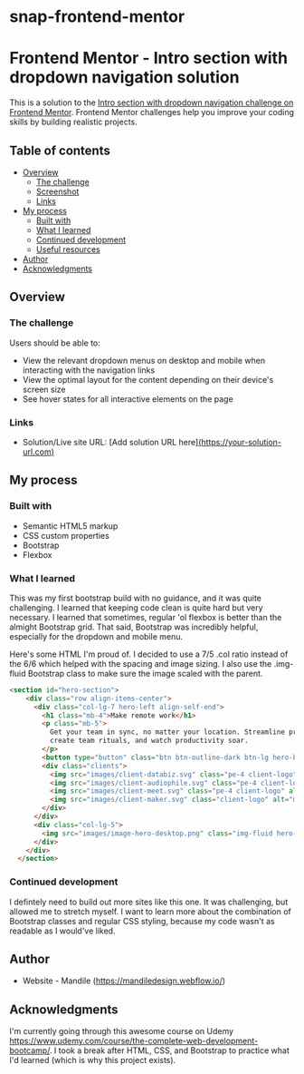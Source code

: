 # snap-frontend-mentor
# Frontend Mentor - Intro section with dropdown navigation solution

This is a solution to the [Intro section with dropdown navigation challenge on Frontend Mentor](https://www.frontendmentor.io/challenges/intro-section-with-dropdown-navigation-ryaPetHE5). Frontend Mentor challenges help you improve your coding skills by building realistic projects. 

## Table of contents

- [Overview](#overview)
  - [The challenge](#the-challenge)
  - [Screenshot](#screenshot)
  - [Links](#links)
- [My process](#my-process)
  - [Built with](#built-with)
  - [What I learned](#what-i-learned)
  - [Continued development](#continued-development)
  - [Useful resources](#useful-resources)
- [Author](#author)
- [Acknowledgments](#acknowledgments)

## Overview

### The challenge

Users should be able to:

- View the relevant dropdown menus on desktop and mobile when interacting with the navigation links
- View the optimal layout for the content depending on their device's screen size
- See hover states for all interactive elements on the page

### Links

- Solution/Live site URL: [Add solution URL here][(https://your-solution-url.com)](https://mandilem.github.io/snap-frontend-mentor/)

## My process

### Built with

- Semantic HTML5 markup
- CSS custom properties
- Bootstrap
- Flexbox

### What I learned

This was my first bootstrap build with no guidance, and it was quite challenging. I learned that keeping code clean is quite hard but very necessary. I learned that sometimes, regular 'ol flexbox is better than the almight Bootstrap grid. That said, Bootstrap was incredibly helpful, especially for the dropdown and mobile menu.

Here's some HTML I'm proud of. I decided to use a 7/5 .col ratio instead of the 6/6 which helped with the spacing and image sizing. I also use the .img-fluid Bootstrap class to make sure the image scaled with the parent.

```html
<section id="hero-section">
    <div class="row align-items-center">
      <div class="col-lg-7 hero-left align-self-end">
        <h1 class="mb-4">Make remote work</h1>
        <p class="mb-5">
          Get your team in sync, no matter your location. Streamline processes,
          create team rituals, and watch productivity soar.
        </p>
        <button type="button" class="btn btn-outline-dark btn-lg hero-button">Learn More</button>
        <div class="clients">
          <img src="images/client-databiz.svg" class="pe-4 client-logo" alt="databiz logo" />
          <img src="images/client-audiophile.svg" class="pe-4 client-logo" alt="audiophile logo" />
          <img src="images/client-meet.svg" class="pe-4 client-logo" alt="meet logo" />
          <img src="images/client-maker.svg" class="client-logo" alt="maker logo" />
        </div>
      </div>
      <div class="col-lg-5">
        <img src="images/image-hero-desktop.png" class="img-fluid hero-img" alt="Geometric shapes" />
      </div>
    </div>
  </section>
```

### Continued development

I defintely need to build out more sites like this one. It was challenging, but allowed me to stretch myself. I want to learn more about the combination of Bootstrap classes and regular CSS styling, because my code wasn't as readable as I would've liked.

## Author

- Website - Mandile (https://mandiledesign.webflow.io/)

## Acknowledgments

I'm currently going through this awesome course on Udemy https://www.udemy.com/course/the-complete-web-development-bootcamp/. I took a break after HTML, CSS, and Bootstrap to practice what I'd learned (which is why this project exists).
